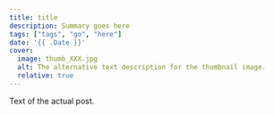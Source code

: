 ```yaml
---
title: title
description: Summary goes here
tags: ["tags", "go", "here"]
date: '{{ .Date }}'
cover:
  image: thumb_XXX.jpg
  alt: The alternative text description for the thumbnail image.
  relative: true
---
```


Text of the actual post.
